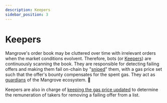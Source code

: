 ```yaml
---
description: Keepers
sidebar_position: 3
---
```



# Keepers

Mangrove's order book may be cluttered over time with irrelevant orders when the market conditions evolvent. Therefore, bots (or [Keepers](../../../../developers/keeper-bots/README.md)) are continuously scanning the book. They are responsible for detecting failing offers and making them fail on-chain by "[sniped](../../../developers/contracts/technical-references/taking-and-making-offers/taker-order/#offer-sniping)" them, with a gas price set such that the offer's bounty compensates for the spent gas. They act as [guardians](../../../../developers/keeper-bots/background/the-role-of-cleaning-bots-in-mangrove) of the Mangrove ecosystem. 🤖

Keepers are also in charge of [keeping the gas price updated](../../../../developers/keeper-bots/background/the-role-of-gas-price-updater-bots-in-mangrove) to determine the remuneration of takers for removing a failing offer from a list.